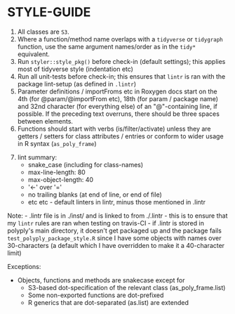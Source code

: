 # STYLE-GUIDE

1. All classes are `S3`.
2. Where a function/method name overlaps with a `tidyverse` or `tidygraph`
  function, use the same argument names/order as in the `tidy*` equivalent.
3. Run `styler::style_pkg()` before check-in (default settings); this applies
  most of tidyverse style (indentation etc)
4. Run all unit-tests before check-in; this ensures that `lintr` is ran with
  the package lint-setup (as defined in `.lintr`)
5. Parameter definitions / importFroms etc in Roxygen docs start on the 4th
  (for @param/@importFrom etc), 18th (for param / package name) and 32nd
  character (for everything else) of an "@"-containing line, if possible. If
  the preceding text overruns, there should be three spaces between elements.
6. Functions should start with verbs (is/filter/activate) unless they are
  getters / setters for class attributes / entries or conform to wider usage
  in R syntax (`as_poly_frame`)
  <!--
    Is this true for .default_merge_fn and other functions applied by a
    higher-order function?
    -->
7. lint summary:
    - snake_case (including for class-names)
    - max-line-length: 80
    - max-object-length: 40
    - '<-' over '='
    - no trailing blanks (at end of line, or end of file)
    - etc etc - default linters in lintr, minus those mentioned in .lintr

Note:
    - .lintr file is in ./inst/ and is linked to from ./.lintr
    - this is to ensure that my `lintr` rules are ran when testing on
    travis-CI
    - if .lintr is stored in polyply's main directory, it doesn't get
    packaged up and the package fails `test_polyply_package_style.R`
    since I have some objects with names over 30-characters (a default
    which I have overridden to make it a 40-character limit)

Exceptions:

- Objects, functions and methods are snakecase except for
    - S3-based dot-specification of the relevant class (as_poly_frame.list)
    - Some non-exported functions are dot-prefixed
    - R generics that are dot-separated (as.list) are extended
